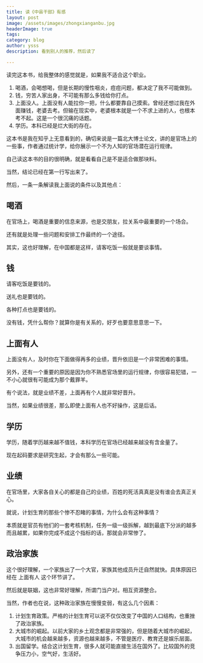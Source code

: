 ```yaml
---
title: 读《中县干部》有感
layout: post
image: /assets/images/zhongxianganbu.jpg
headerImage: true
tags: 
category: blog
author: ysss
description: 看到别人的推荐，然后读了

---
```


读完这本书，给我整体的感觉就是，如果我不适合这个职业。

1. 喝酒，会喝想喝，但是长期的慢性咽炎，痘痘问题，都决定了我不可能做到。
2. 钱，穷苦人家出身，不可能有那么多钱给你打点。
3. 上面没人。上面没有人能拉你一把，什么都要靠自己摸索。曾经还想过我在外面赚钱，老婆去考。但输在现实中，老婆根本就是一个不求上进的人，也根本考不起。这是一个很沉痛的话题。
4. 学历。本科已经是烂大街的存在。

这本书是我在知乎上无意看到的，确切来说是一篇北大博士论文，讲的是官场上的一些事，作者通过统计学，给你展示一个不为人知的官场潜在运行规律。

自己读这本书的目的很明确，就是看看自己是不是适合做那块料。

当然，结论已经在第一行写出来了。

然后，一条一条解读我上面说的条件以及其他点：

## 喝酒

在官场上，喝酒是重要的信息来源，也是交朋友，拉关系中最重要的一个场合。

还有就是处理一些问题和安排工作最终的一个途径。

其实，这也好理解，在中国都是这样，请客吃饭一般就是要谈事情。

## 钱

请客吃饭是要钱的。

送礼也是要钱的。

各种打点也是要钱的。

没有钱，凭什么帮你？就算你是有关系的，好歹也要意思意思一下。

## 上面有人

上面没有人，及时你在下面做得再多的业绩，晋升依旧是一个非常困难的事情。

另外，还有一个重要的原因是因为你不熟悉官场里的运行规律，你很容易犯错，一不小心就很有可能成为那个戴罪羊。

有个说法，就是业绩不差，上面再有个人就非常好晋升。

当然，如果业绩很差，那么即使上面有人也不好操作，这是后话。

## 学历

学历，随着学历越来越不值钱，本科学历在官场已经越来越没有含金量了。

现在起码要求是研究生起，才会有那么一些可能。

## 业绩

在官场里，大家各自关心的都是自己的业绩，百姓的死活真真是没有谁会去真正关心。

就说，计划生育的那些个惨不忍睹的事情，为什么会有这种事情？

本质就是官员有他们的一套考核机制，任务一级一级拆解，越到最底下分派的越多而且越累，如果你完成不成这个指标的话，那就会非常惨了。

## 政治家族

这个很好理解，一个家族出了一个大官，家族其他成员升迁自然就快。具体原因已经在 上面有人 这个环节讲了。

然后就是联姻，这也非常好理解，所谓门当户对。相互资源整合。

当然，作者也在说，这种政治家族在慢慢变弱，有这么几个因素：

1. 计划生育政策。严格的计划生育可以说不仅仅改变了中国的人口结构，也重挫了政治家族。
2. 大城市的崛起。以前大家的乡土观念都是非常强的，但是随着大城市的崛起，大城市的机会越来越多，资源也越来越多，不管是医疗、教育还是娱乐层面。
3. 出国留学。结合这计划生育，很多人就可能直接生活在国外了。比较国外的竞争压力小，空气好，生活好。